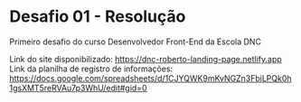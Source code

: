 # Desafio 01 - Resolução
Primeiro desafio do curso Desenvolvedor Front-End da Escola DNC

Link do site disponibilizado: https://dnc-roberto-landing-page.netlify.app <br>
Link da planilha de registro de informações: https://docs.google.com/spreadsheets/d/1CJYQWK9mKvNGZn3FbiLPQk0h1gsXMT5reRVAu7p3WhU/edit#gid=0
